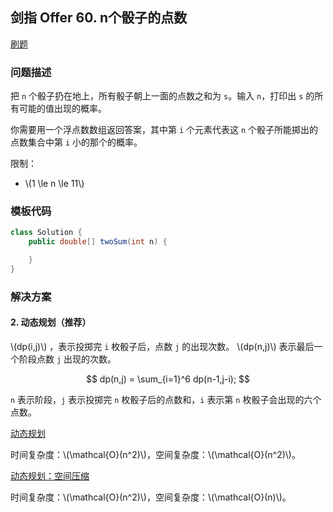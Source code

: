 <script src="https://cdn.bootcss.com/mathjax/2.7.7/MathJax.js?config=TeX-AMS-MML_HTMLorMML"></script>

## 剑指 Offer 60. n个骰子的点数

[刷题](qu060/solu/Solution.java)

### 问题描述

把 `n` 个骰子扔在地上，所有骰子朝上一面的点数之和为 `s`。输入 `n`，打印出 `s` 的所有可能的值出现的概率。

你需要用一个浮点数数组返回答案，其中第 `i` 个元素代表这 `n` 个骰子所能掷出的点数集合中第 `i` 小的那个的概率。

限制：

* \\(1 \le n \le 11\\)

### 模板代码

``` java
class Solution {
    public double[] twoSum(int n) {

    }
}
```

### 解决方案

#### 2. 动态规划（推荐）

\\(dp(i,j)\\) ，表示投掷完 `i` 枚骰子后，点数 `j` 的出现次数。 \\(dp(n,j)\\) 表示最后一个阶段点数 `j` 出现的次数。

$$
dp(n,j) = \sum_{i=1}^6 dp(n-1,j-i);
$$

`n` 表示阶段，`j` 表示投掷完 `n` 枚骰子后的点数和，`i` 表示第 `n` 枚骰子会出现的六个点数。

[动态规划](qu060/solu2/Solution.java)

时间复杂度：\\(\mathcal{O}(n^2)\\)，空间复杂度：\\(\mathcal{O}(n^2)\\)。

[动态规划：空间压缩](qu060/solu3/Solution.java)

时间复杂度：\\(\mathcal{O}(n^2)\\)，空间复杂度：\\(\mathcal{O}(n)\\)。
